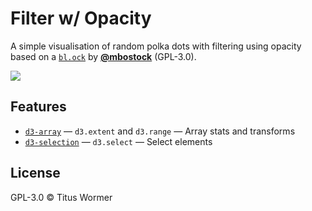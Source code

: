 # Filter w/ Opacity

A simple visualisation of random polka dots with filtering using opacity based
on a [`bl.ock`][block] by [**@mbostock**][block-author] (GPL-3.0).

[![][cover]][url]

## Features

*   [`d3-array`](https://github.com/d3/d3-array#api-reference)
    — `d3.extent` and `d3.range`
    — Array stats and transforms
*   [`d3-selection`](https://github.com/d3/d3-selection#api-reference)
    — `d3.select`
    — Select elements

## License

GPL-3.0 © Titus Wormer

[block]: https://bl.ocks.org/mbostock/3127661b6f13f9316be745e77fdfb084

[block-author]: https://github.com/mbostock

[cover]: preview.png

[url]: https://cmda-fe3x3.github.io/course-17-18/class-5/filter-opacity/

